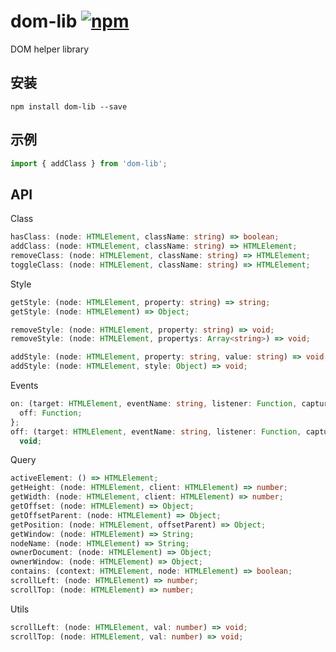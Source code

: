 # dom-lib [![npm][npm-badge]][npm]

DOM helper library

## 安装

```
npm install dom-lib --save
```

## 示例

```js
import { addClass } from 'dom-lib';
```

## API

Class

```typescript
hasClass: (node: HTMLElement, className: string) => boolean;
addClass: (node: HTMLElement, className: string) => HTMLElement;
removeClass: (node: HTMLElement, className: string) => HTMLElement;
toggleClass: (node: HTMLElement, className: string) => HTMLElement;
```

Style

```typescript
getStyle: (node: HTMLElement, property: string) => string;
getStyle: (node: HTMLElement) => Object;

removeStyle: (node: HTMLElement, property: string) => void;
removeStyle: (node: HTMLElement, propertys: Array<string>) => void;

addStyle: (node: HTMLElement, property: string, value: string) => void;
addStyle: (node: HTMLElement, style: Object) => void;
```

Events

```typescript
on: (target: HTMLElement, eventName: string, listener: Function, capture: boolean = false) => {
  off: Function;
};
off: (target: HTMLElement, eventName: string, listener: Function, capture: boolean = false) =>
  void;
```

Query

```typescript
activeElement: () => HTMLElement;
getHeight: (node: HTMLElement, client: HTMLElement) => number;
getWidth: (node: HTMLElement, client: HTMLElement) => number;
getOffset: (node: HTMLElement) => Object;
getOffsetParent: (node: HTMLElement) => Object;
getPosition: (node: HTMLElement, offsetParent) => Object;
getWindow: (node: HTMLElement) => String;
nodeName: (node: HTMLElement) => String;
ownerDocument: (node: HTMLElement) => Object;
ownerWindow: (node: HTMLElement) => Object;
contains: (context: HTMLElement, node: HTMLElement) => boolean;
scrollLeft: (node: HTMLElement) => number;
scrollTop: (node: HTMLElement) => number;
```

Utils

```typescript
scrollLeft: (node: HTMLElement, val: number) => void;
scrollTop: (node: HTMLElement, val: number) => void;
```

[npm-badge]: https://badge.fury.io/js/dom-lib.svg
[npm]: http://badge.fury.io/js/dom-lib
